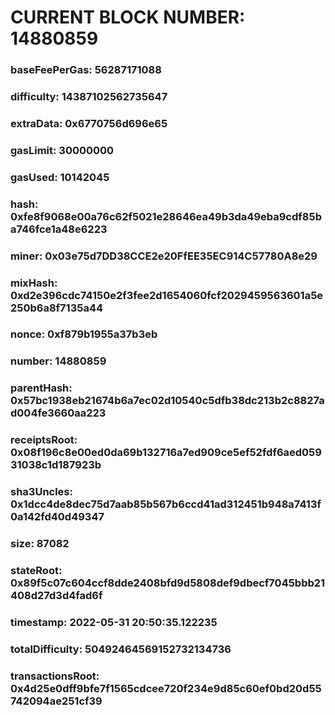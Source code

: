 # CURRENT BLOCK NUMBER: 14880859

### baseFeePerGas: 56287171088
### difficulty: 14387102562735647
### extraData: 0x6770756d696e65
### gasLimit: 30000000
### gasUsed: 10142045
### hash: 0xfe8f9068e00a76c62f5021e28646ea49b3da49eba9cdf85ba746fce1a48e6223
### miner: 0x03e75d7DD38CCE2e20FfEE35EC914C57780A8e29
### mixHash: 0xd2e396cdc74150e2f3fee2d1654060fcf2029459563601a5e250b6a8f7135a44
### nonce: 0xf879b1955a37b3eb
### number: 14880859
### parentHash: 0x57bc1938eb21674b6a7ec02d10540c5dfb38dc213b2c8827ad004fe3660aa223
### receiptsRoot: 0x08f196c8e00ed0da69b132716a7ed909ce5ef52fdf6aed05931038c1d187923b
### sha3Uncles: 0x1dcc4de8dec75d7aab85b567b6ccd41ad312451b948a7413f0a142fd40d49347
### size: 87082
### stateRoot: 0x89f5c07c604ccf8dde2408bfd9d5808def9dbecf7045bbb21408d27d3d4fad6f
### timestamp: 2022-05-31 20:50:35.122235
### totalDifficulty: 50492464569152732134736
### transactionsRoot: 0x4d25e0dff9bfe7f1565cdcee720f234e9d85c60ef0bd20d55742094ae251cf39

